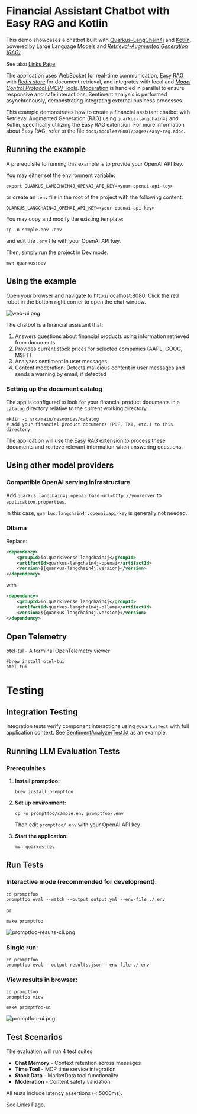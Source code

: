 # Financial Assistant Chatbot with Easy RAG and Kotlin

This demo showcases a chatbot built with [Quarkus-LangChain4j](https://docs.quarkiverse.io/quarkus-langchain4j/dev/) and [Kotlin](https://kotlinlang.org/),
powered by Large Language Models and [_Retrieval-Augmented Generation (RAG)_](https://en.wikipedia.org/wiki/Retrieval-augmented_generation).

See also [Links Page](LINKS.md).

The application uses WebSocket for real-time communication,
[Easy RAG](https://docs.quarkiverse.io/quarkus-langchain4j/dev/easy-rag.html) with [Redis store](https://docs.quarkiverse.io/quarkus-langchain4j/dev/redis-store.html) for document retrieval,
and integrates with local and [_Model Control Protocol (MCP)_](https://modelcontextprotocol.io)
[Tools](https://docs.quarkiverse.io/quarkus-langchain4j/dev/agent-and-tools.html).
[Moderation](https://docs.quarkiverse.io/quarkus-langchain4j/dev/ai-services.html#_moderation) is handled in parallel to ensure responsive and safe interactions.
Sentiment analysis is performed asynchronously, demonstrating integrating external business processes.

This example demonstrates how to create a financial assistant chatbot with Retrieval Augmented Generation (RAG) using
`quarkus-langchain4j` and Kotlin, specifically utilizing the Easy RAG extension.
For more information about Easy RAG, refer to the file 
`docs/modules/ROOT/pages/easy-rag.adoc`.

## Running the example

A prerequisite to running this example is to provide your OpenAI API key.
        
You may either set the environment variable:
```shell
export QUARKUS_LANGCHAIN4J_OPENAI_API_KEY=<your-openai-api-key>
```
or create an `.env` file in the root of the project with the following content:
```dotenv
QUARKUS_LANGCHAIN4J_OPENAI_API_KEY=<your-openai-api-key>
```
You may copy and modify the existing template:
```shell
cp -n sample.env .env 
```
and edit the `.env` file with your OpenAI API key.

Then, simply run the project in Dev mode:

```
mvn quarkus:dev
```

## Using the example

Open your browser and navigate to http://localhost:8080. Click the red robot
in the bottom right corner to open the chat window.
             
![web-ui.png](docs/web-ui.png)

The chatbot is a financial assistant that:
1. Answers questions about financial products using information retrieved from documents
2. Provides current stock prices for selected companies (AAPL, GOOG, MSFT)
3. Analyzes sentiment in user messages
4. Content moderation: Detects malicious content in user messages and sends a warning by email, if detected

### Setting up the document catalog

The app is configured to look for your financial product documents in a `catalog` directory relative to the current working directory.

```
mkdir -p src/main/resources/catalog
# Add your financial product documents (PDF, TXT, etc.) to this directory
```

The application will use the Easy RAG extension to process these documents and retrieve relevant information when answering questions.

## Using other model providers

### Compatible OpenAI serving infrastructure

Add `quarkus.langchain4j.openai.base-url=http://yourerver` to `application.properties`.

In this case, `quarkus.langchain4j.openai.api-key` is generally not needed.

### Ollama


Replace:

```xml
<dependency>
    <groupId>io.quarkiverse.langchain4j</groupId>
    <artifactId>quarkus-langchain4j-openai</artifactId>
    <version>${quarkus-langchain4j.version}</version>
</dependency>
```

with

```xml
<dependency>
    <groupId>io.quarkiverse.langchain4j</groupId>
    <artifactId>quarkus-langchain4j-ollama</artifactId>
    <version>${quarkus-langchain4j.version}</version>
</dependency>
```
          
## Open Telemetry
        
[otel-tul](https://github.com/ymtdzzz/otel-tui) - A terminal OpenTelemetry viewer

```shell
#brew install otel-tui
otel-tui
```

# Testing

## Integration Testing

Integration tests verify component interactions using `@QuarkusTest` with full application context.
See [SentimentAnalyzerTest.kt](src/test/kotlin/com/example/chatbot/SentimentAnalyzerTest.kt) as an example.

## Running LLM Evaluation Tests

### Prerequisites

1. **Install promptfoo:**
   ```shell
   brew install promptfoo
   ```

2. **Set up environment:**
   ```shell
   cp -n promptfoo/sample.env promptfoo/.env
   ```
   Then edit `promptfoo/.env` with your OpenAI API key

3. **Start the application:**
   ```shell
   mvn quarkus:dev
   ```

## Run Tests

### Interactive mode (recommended for development):

```shell
cd promptfoo
promptfoo eval --watch --output output.yml --env-file ./.env
```
or
```shell
make promptfoo
```

![promptfoo-results-cli.png](docs/promptfoo-results-cli.png)

### Single run:
```shell
cd promptfoo
promptfoo eval --output results.json --env-file ./.env
```

### View results in browser:
```shell
cd promptfoo
promptfoo view
```
```shell
make promptfoo-ui
```    

![promptfoo-ui.png](docs/promptfoo-ui.png)

## Test Scenarios

The evaluation will run 4 test suites:
- **Chat Memory** - Context retention across messages
- **Time Tool** - MCP time service integration
- **Stock Data** - MarketData tool functionality
- **Moderation** - Content safety validation

All tests include latency assertions (< 5000ms).


See [Links Page](LINKS.md).
